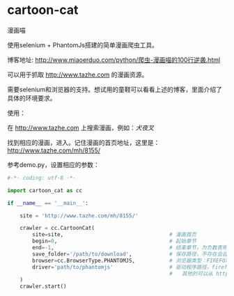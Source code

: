 # cartoon-cat

漫画喵

使用selenium + PhantomJs搭建的简单漫画爬虫工具。

博客地址: http://www.miaoerduo.com/python/爬虫-漫画喵的100行逆袭.html

可以用于抓取 http://www.tazhe.com 的漫画资源。

需要selenium和浏览器的支持。想试用的童鞋可以看看上述的博客，里面介绍了具体的环境要求。

使用：

在 http://www.tazhe.com 上搜索漫画，例如：*犬夜叉*

找到相应的漫画，进入。记住漫画的首页地址，这里是：http://www.tazhe.com/mh/8155/

参考demo.py，设置相应的参数：

```python
#-*- coding: utf-8 -*-

import cartoon_cat as cc

if __name__ == '__main__':

    site = 'http://www.tazhe.com/mh/8155/'

    crawler = cc.CartoonCat(
        site=site,                                  # 漫画首页
        begin=0,                                    # 起始章节
        end=-1,                                     # 结束章节，为负数表明不设结束章节
        save_folder='/path/to/download',            # 保存路径，不存在会自动创建
        browser=cc.BrowserType.PHANTOMJS,           # 浏览器类型：FIREFOX，CHROME，SAFARI，IE，PHANTOMJS
        driver='path/to/phantomjs'                  # 驱动程序路径，firefox不需要
                                                    #   其他的可以从 https://pypi.python.org/pypi/selenium 下载
    )
    crawler.start()

```

